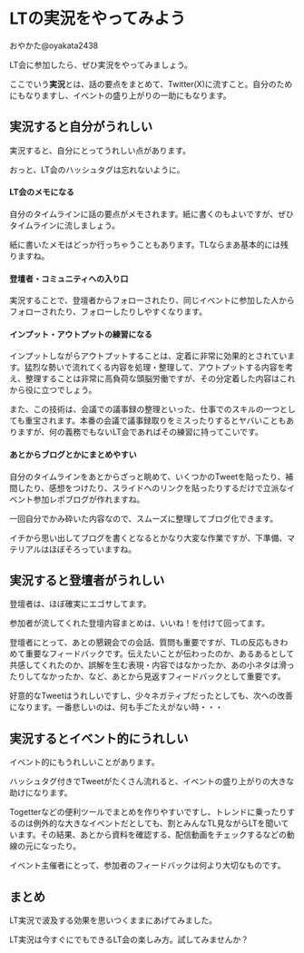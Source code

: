# LTの実況をやってみよう

<div class="flushright">おやかた@oyakata2438</div>

LT会に参加したら、ぜひ実況をやってみましょう。

ここでいう**実況**とは、話の要点をまとめて、Twitter(X)に流すこと。自分のためにもなりますし、イベントの盛り上がりの一助にもなります。

## 実況すると自分がうれしい

実況すると、自分にとってうれしい点があります。

おっと、LT会のハッシュタグは忘れないように。

#### LT会のメモになる
自分のタイムラインに話の要点がメモされます。紙に書くのもよいですが、ぜひタイムラインに流しましょう。

紙に書いたメモはどっか行っちゃうこともあります。TLならまあ基本的には残りますね。

#### 登壇者・コミュニティへの入り口
実況することで、登壇者からフォローされたり、同じイベントに参加した人からフォローされたり、フォローしたりしやすくなります。

#### インプット・アウトプットの練習になる
インプットしながらアウトプットすることは、定着に非常に効果的とされています。猛烈な勢いで流れてくる内容を処理・整理して、アウトプットする内容を考え、整理することは非常に高負荷な頭脳労働ですが、その分定着した内容はこれから役に立つでしょう。

また、この技術は、会議での議事録の整理といった、仕事でのスキルの一つとしても重宝されます。本番の会議で議事録取りをミスったりするとヤバいこともありますが、何の義務でもないLT会であればその練習に持ってこいです。

#### あとからブログとかにまとめやすい
自分のタイムラインをあとからざっと眺めて、いくつかのTweetを貼ったり、補間したり、感想をつけたり、スライドへのリンクを貼ったりするだけで立派なイベント参加レポブログが作れますね。

一回自分でかみ砕いた内容なので、スムーズに整理してブログ化できます。

イチから思い出してブログを書くとなるとかなり大変な作業ですが、下準備、マテリアルはほぼそろっていますね。

## 実況すると登壇者がうれしい
登壇者は、ほぼ確実にエゴサしてます。

参加者が流してくれた登壇内容まとめは、いいね！を付けて回ってます。

登壇者にとって、あとの懇親会での会話、質問も重要ですが、TLの反応もきわめて重要なフィードバックです。伝えたいことが伝わったのか、あるあるとして共感してくれたのか、誤解を生む表現・内容ではなかったか、あの小ネタは滑ったりしてなかったか、など、あとから見返すフィードバックとして重要です。

好意的なTweetはうれしいですし、少々ネガティブだったとしても、次への改善になります。一番悲しいのは、何も手ごたえがない時・・・

## 実況するとイベント的にうれしい
イベント的にもうれしいことがあります。

ハッシュタグ付きでTweetがたくさん流れると、イベントの盛り上がりの大きな助けになります。

Togetterなどの便利ツールでまとめを作りやすいですし、トレンドに乗ったりするのは例外的な大きなイベントだとしても、割とみんなTL見ながらLTを聞いています。その結果、あとから資料を確認する、配信動画をチェックするなどの動線の元になったり。

イベント主催者にとって、参加者のフィードバックは何より大切なものです。

## まとめ
LT実況で波及する効果を思いつくままにあげてみました。

LT実況は今すぐにでもできるLT会の楽しみ方。試してみませんか？